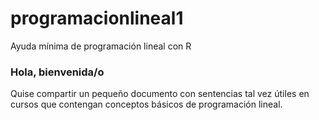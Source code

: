 # programacionlineal1
Ayuda mínima de programación lineal con R
### Hola, bienvenida/o
Quise compartir un pequeño documento con sentencias tal vez útiles en cursos que contengan conceptos básicos de programación lineal.
